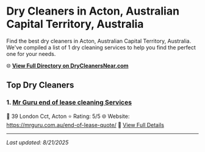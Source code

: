 # Dry Cleaners in Acton, Australian Capital Territory, Australia

Find the best dry cleaners in Acton, Australian Capital Territory, Australia. We've compiled a list of 1 dry cleaning services to help you find the perfect one for your needs.

🌐 **[View Full Directory on DryCleanersNear.com](https://drycleanersnear.com/city/Australia/Australian%20Capital%20Territory/Acton)**

## Top Dry Cleaners

### 1. [Mr Guru end of lease cleaning Services](https://drycleanersnear.com/dryCleaner/68a289b1e025a3a8d28d3cee/mr-guru-end-of-lease-cleaning-services)
📍 39 London Cct, Acton
⭐ Rating: 5/5
🌐 Website: https://mrguru.com.au/end-of-lease-quote/
🔗 [View Full Details](https://drycleanersnear.com/dryCleaner/68a289b1e025a3a8d28d3cee/mr-guru-end-of-lease-cleaning-services)


---

*Last updated: 8/21/2025*
